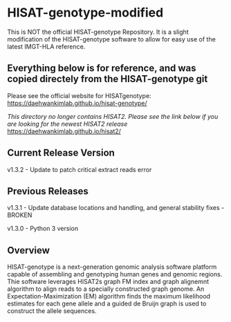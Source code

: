 # HISAT-genotype-modified

This is NOT the official HISAT-genotype Repository. It is a slight modification of the HISAT-genotype software to allow for easy use of the latest IMGT-HLA reference.

## Everything below is for reference, and was copied directely from the HISAT-genotype git

Please see the official website for HISATgenotype:
https://daehwankimlab.github.io/hisat-genotype/

*This directory no longer contains HISAT2. Please see the link below if you are looking for the newest HISAT2 release*
https://daehwankimlab.github.io/hisat2/

## Current Release Version
v1.3.2 - Update to patch critical extract reads error

## Previous Releases
v1.3.1 - Update database locations and handling, and general stability fixes - BROKEN

v1.3.0 - Python 3 version

## Overview
HISAT-genotype is a next-generation genomic analysis software platform capable of assembling and genotyping human genes and genomic regions. Thie software leverages HISAT2s graph FM index and graph alignemnt algorithm to align reads to a specially constructed graph genome. An Expectation-Maximization (EM) algorithm finds the maximum likelihood estimates for each gene allele and a guided de Bruijn graph is used to construct the allele sequences.

